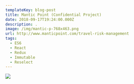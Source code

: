 ```yaml
---
templateKey: blog-post
title: Mantic Point (Confidential Project)
date: 2018-09-17T19:24:00.000Z
description: .
image: /img/mantic-p-768x463.png
url: http://www.manticpoint.com/travel-risk-management
tags:
  - ES6
  - React
  - Redux
  - Immutable
  - Reselect
---
```


![](/img/mantic-p-768x463.png)
